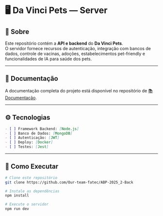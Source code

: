 # 🖥️ Da Vinci Pets — Server

## 📖 Sobre
Este repositório contém a **API e backend** do **Da Vinci Pets**.  
O servidor fornece recursos de autenticação, integração com bancos de dados, controle de vacinas, adoções, estabelecimentos pet-friendly e funcionalidades de IA para saúde dos pets.  

---

## 📑 Documentação
A documentação completa do projeto está disponível no repositório de [📚 Documentação](https://github.com/Our-team-fatec/ABP-2025_2-Documentacao).  

---

## ⚙️ Tecnologias
```markdown
- [ ] Framework Backend: [Node.js]  
- [ ] Banco de Dados: [MongoDB]  
- [ ] Autenticação: [JWT]  
- [ ] Deploy: [Docker]  
- [ ] Testes: [Jest]  
````

---

## 🚀 Como Executar

```bash
# Clone este repositório
git clone https://github.com/Our-team-fatec/ABP-2025_2-Back

# Instale as dependências
npm install

# Execute o servidor
npm run dev
```
